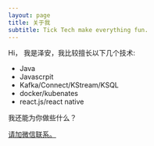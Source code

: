 ```yaml
---
layout: page
title: 关于我
subtitle: Tick Tech make everything fun.
---
```


Hi， 我是泽安，我比较擅长以下几个技术:

- Java
- Javascrpit
- Kafka/Connect/KStream/KSQL
- docker/kubenates
- react.js/react native

我还能为你做些什么？

[请加微信联系。](wechat.html)
